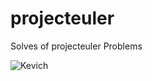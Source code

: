 projecteuler
============

Solves of projecteuler Problems

![Kevich](http://projecteuler.net/profile/Kevich.png)
